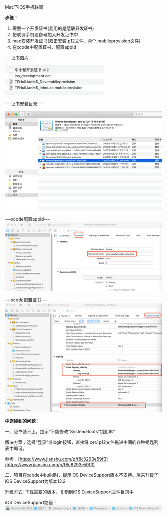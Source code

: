 Mac下IOS手机联调

**步骤：**

1. 需要一个开发证书\(我用的是慧联开发证书\)
2. 把联调手机设备号加入开发证书中
3. mac安装开发证书\(双击安装.p12文件、两个.mobileprovision文件\)
4. 在xcode中配置证书、配置appId

---证书图片---

![](/assets/dsfdsfg.png)

---证书安装目录---

![](/assets/dsfdsggdh.png)

---xcode配置appid---![](/assets/dsdfsgg.png)

---xcode配置证书---![](/assets/dsgg.png)

**中途碰到的问题：**

一、证书装不上，提示“不能修改“System Roots”钥匙串”

解决方案：选择“登录”或login按钮，直接将.cer/.p12文件拖进中间的各种钥匙列表中即可。

参考：[https://www.jianshu.com/p/f8c8293e59f3](https://www.jianshu.com/p/f8c8293e59f3)

二、项目在xcode中build时，提示iOS DeviceSupport版本不支持。后来升级了iOS DeviceSupport为版本13.2

升级方式: 下载需要的版本，复制到iOS DeviceSupport文件目录中

iOS DeviceSupport路径：![](/assets/dsfdsdfsf.png)

